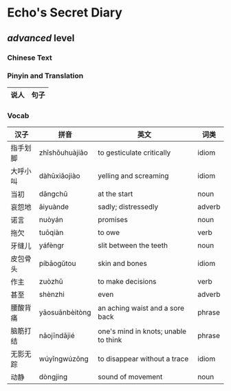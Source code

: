 # Echo's Secret Diary
## *advanced* level

### Chinese Text


### Pinyin and Translation
|说人|句子|
|----|----|
### Vocab
|汉子|拼音|英文|词类|
|----|----|----|----|
|指手划脚|zhǐshǒuhuàjiǎo|to gesticulate critically|idiom|
|大呼小叫|dàhūxiǎojiào|yelling and screaming|idiom|
|当初|dāngchū|at the start|noun|
|哀怨地|āiyuànde|sadly; distressedly|adverb|
|诺言|nuòyán|promises|noun|
|拖欠|tuōqiàn|to owe|verb|
|牙缝儿|yáfèngr|slit between the teeth|noun|
|皮包骨头|píbāogǔtou|skin and bones|idiom|
|作主|zuòzhǔ|to make decisions|verb|
|甚至|shènzhi|even|adverb|
|腰酸背痛|yāosuānbèitòng|an aching waist and a sore back|phrase|
|脑筋打结|nǎojīndǎjié|one's mind in knots; unable to think|phrase|
|无影无踪|wúyǐngwúzōng|to disappear without a trace|idiom|
|动静|dòngjing|sound of movement|noun|